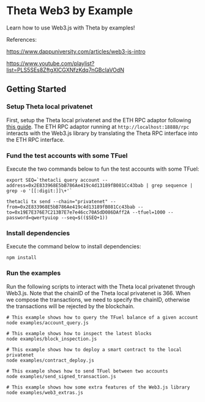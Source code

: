 # Theta Web3 by Example

Learn how to use Web3.js with Theta by examples!

References:

https://www.dappuniversity.com/articles/web3-js-intro

https://www.youtube.com/playlist?list=PLS5SEs8ZftgXlCGXNfzKdq7nGBcIaVOdN

## Getting Started

### Setup Theta local privatenet

First, setup the Theta local privatenet and the ETH RPC adaptor following [this guide](https://docs.thetatoken.org/docs/setup-local-theta-ethereum-rpc-adaptor). The ETH RPC adaptor running at `http://localhost:18888/rpc` interacts with the Web3.js library by translating the Theta RPC interface into the ETH RPC interface.

### Fund the test accounts with some TFuel

Execute the two commands below to fun the test accounts with some TFuel:

```shell
export SEQ=`thetacli query account --address=0x2E833968E5bB786Ae419c4d13189fB081Cc43bab | grep sequence | grep -o '[[:digit:]]\+'`

thetacli tx send --chain="privatenet" --from=0x2E833968E5bB786Ae419c4d13189fB081Cc43bab --to=0x19E7E376E7C213B7E7e7e46cc70A5dD086DAff2A --tfuel=1000 --password=qwertyuiop --seq=$(($SEQ+1))
```

### Install dependencies

Execute the command below to install dependencies:

```shell
npm install
```

### Run the examples

Run the following scripts to interact with the Theta local privatenet through Web3.js. Note that the chainID of the Theta local privatenet is 366. When we compose the transactions, we need to specify the chainID, otherwise the transactions will be rejected by the blockchain.

```shell
# This example shows how to query the TFuel balance of a given account
node examples/account_query.js

# This example shows how to inspect the latest blocks
node examples/block_inspection.js

# This example shows how to deploy a smart contract to the local privatenet
node examples/contract_deploy.js

# This example shows how to send TFuel between two accounts
node examples/send_signed_transaction.js

# This example shows how some extra features of the Web3.js library
node examples/web3_extras.js
```

